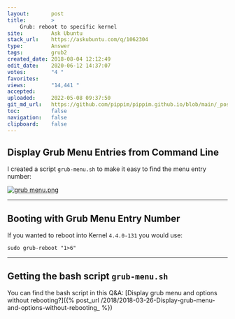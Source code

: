 ```yaml
---
layout:       post
title:        >
    Grub: reboot to specific kernel
site:         Ask Ubuntu
stack_url:    https://askubuntu.com/q/1062304
type:         Answer
tags:         grub2
created_date: 2018-08-04 12:12:49
edit_date:    2020-06-12 14:37:07
votes:        "4 "
favorites:    
views:        "14,441 "
accepted:     
uploaded:     2022-05-08 09:37:50
git_md_url:   https://github.com/pippim/pippim.github.io/blob/main/_posts/2018/2018-08-04-Grub_-reboot-to-specific-kernel.md
toc:          false
navigation:   false
clipboard:    false
---
```


## Display Grub Menu Entries from Command Line

I created a script `grub-menu.sh` to make it easy to find the menu entry number:

[![grub menu.png][1]][1]


----------

## Booting with Grub Menu Entry Number

If you wanted to reboot into Kernel `4.4.0-131` you would use:

``` 
sudo grub-reboot "1>6"
```


----------

## Getting the bash script `grub-menu.sh`

You can find the bash script in this Q&A: [Display grub menu and options without rebooting?]({% post_url /2018/2018-03-26-Display-grub-menu-and-options-without-rebooting_ %})


  [1]: https://i.stack.imgur.com/99pqV.png
